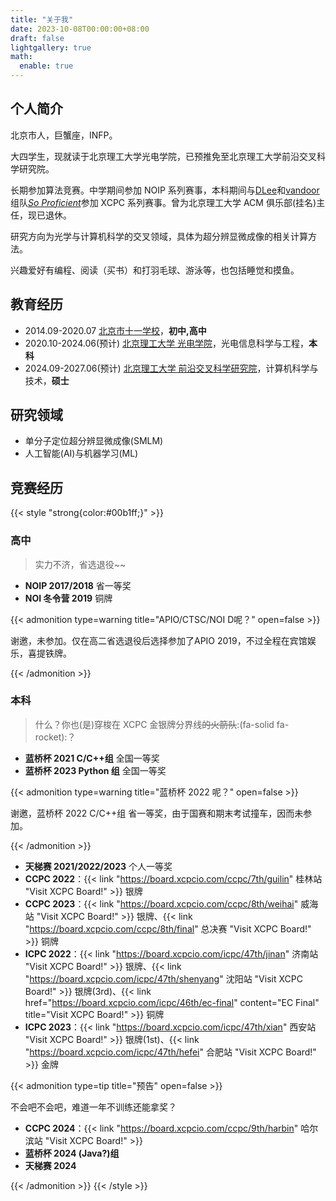 ```yaml
---
title: "关于我"
date: 2023-10-08T00:00:00+08:00
draft: false
lightgallery: true
math:
  enable: true
---
```


## 个人简介

北京市人，巨蟹座，INFP。

大四学生，现就读于北京理工大学光电学院，已预推免至北京理工大学前沿交叉科学研究院。

长期参加算法竞赛。中学期间参加 NOIP 系列赛事，本科期间与[DLee](https://codeforces.com/profile/Durant_Lee)和[vandoor](https://codeforces.com/profile/vandoor)组队[_So Proficient_](https:skqliao.github.io/team-wiki)参加 XCPC 系列赛事。曾为北京理工大学 ACM 俱乐部(挂名)主任，现已退休。

研究方向为光学与计算机科学的交叉领域，具体为超分辨显微成像的相关计算方法。

兴趣爱好有编程、阅读（买书）和打羽毛球、游泳等，也包括睡觉和摸鱼。

## 教育经历

- 2014.09-2020.07 [北京市十一学校](https://www.bnds.cn)，**初中,高中**
- 2020.10-2024.06(预计) [北京理工大学 光电学院](https://opt.bit.edu.cn)，光电信息科学与工程，**本科**
- 2024.09-2027.06(预计) [北京理工大学 前沿交叉科学研究院](https://arims.bit.edu.cn)，计算机科学与技术，**硕士**

## 研究领域

- 单分子定位超分辨显微成像(SMLM)
- 人工智能(AI)与机器学习(ML)

## 竞赛经历

{{< style "strong{color:#00b1ff;}" >}}

### 高中

> 实力不济，省选退役~~

- **NOIP 2017/2018** 省一等奖
- **NOI 冬令营 2019** 铜牌

{{< admonition type=warning title="APIO/CTSC/NOI D呢？" open=false >}}

谢邀，未参加。仅在高二省选退役后选择参加了APIO 2019，不过全程在宾馆娱乐，喜提铁牌。

{{< /admonition >}}

### 本科

> 什么？你也(是)穿梭在 XCPC 金银牌分界线~~的火箭队~~:(fa-solid fa-rocket):？

- **蓝桥杯 2021 C/C++组** 全国一等奖
- **蓝桥杯 2023 Python 组** 全国一等奖

{{< admonition type=warning title="蓝桥杯 2022 呢？" open=false >}}

谢邀，蓝桥杯 2022 C/C++组 省一等奖，由于国赛和期末考试撞车，因而未参加。

{{< /admonition >}}

- **天梯赛 2021/2022/2023** 个人一等奖
- **CCPC 2022**：{{< link "https://board.xcpcio.com/ccpc/7th/guilin" 桂林站 "Visit XCPC Board!" >}} 银牌
- **CCPC 2023**：{{< link "https://board.xcpcio.com/ccpc/8th/weihai" 威海站 "Visit XCPC Board!" >}} 银牌、{{< link "https://board.xcpcio.com/ccpc/8th/final" 总决赛 "Visit XCPC Board!" >}} 铜牌
- **ICPC 2022**：{{< link "https://board.xcpcio.com/icpc/47th/jinan" 济南站 "Visit XCPC Board!" >}} 银牌、{{< link "https://board.xcpcio.com/icpc/47th/shenyang" 沈阳站 "Visit XCPC Board!" >}} 银牌(3rd)、{{< link href="https://board.xcpcio.com/icpc/46th/ec-final" content="EC Final" title="Visit XCPC Board!" >}} 铜牌
- **ICPC 2023**：{{< link "https://board.xcpcio.com/icpc/47th/xian" 西安站 "Visit XCPC Board!" >}} 银牌(1st)、{{< link "https://board.xcpcio.com/icpc/47th/hefei" 合肥站 "Visit XCPC Board!" >}} 金牌

{{< admonition type=tip title="预告" open=false >}}

不会吧不会吧，难道一年不训练还能拿奖？

- **CCPC 2024**：{{< link "https://board.xcpcio.com/ccpc/9th/harbin" 哈尔滨站 "Visit XCPC Board!" >}}
- **蓝桥杯 2024 (Java?)组**
- **天梯赛 2024**

{{< /admonition >}}
{{< /style >}}
